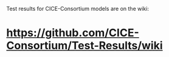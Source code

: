 Test results for CICE-Consortium models are on the wiki:

# https://github.com/CICE-Consortium/Test-Results/wiki
